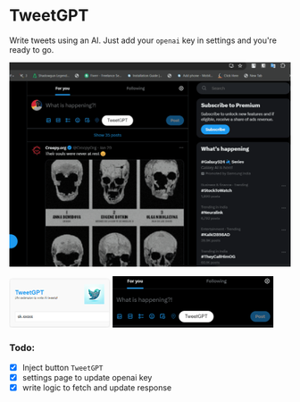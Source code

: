 # TweetGPT

Write tweets using an AI. Just add your `openai` key in settings and you're ready to go.

![TwitterExtensionShowcase](./src/assets/twitter.gif)

<img src="./src/assets/screenshot1.png" width="36%" /> <img src="./src/assets/screenshot2.png" width="57%" />

### Todo: 

- [x] Inject button `TweetGPT`
- [x] settings page to update openai key
- [x] write logic to fetch and update response